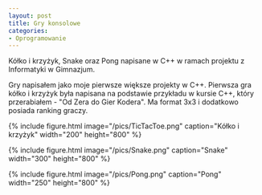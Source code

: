 ```yaml
---
layout: post
title: Gry konsolowe
categories:
- Oprogramowanie
---
```


Kółko i krzyżyk, Snake oraz Pong napisane w C++ w ramach projektu z Informatyki w Gimnazjum.

Gry napisałem jako moje pierwsze większe projekty w C++. Pierwsza gra kółko i krzyżyk była napisana na podstawie przykładu w kursie C++, który przerabiałem - "Od Zera do Gier Kodera". Ma format 3x3 i dodatkowo posiada ranking graczy. 

{% include figure.html image="/pics/TicTacToe.png" caption="Kółko i krzyżyk" width="200" height="800" %}



{% include figure.html image="/pics/Snake.png" caption="Snake" width="300" height="800" %}

{% include figure.html image="/pics/Pong.png" caption="Pong" width="250" height="800" %}